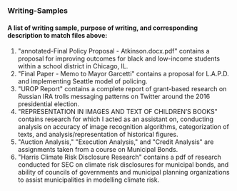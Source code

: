 ### Writing-Samples

#### A list of writing sample, purpose of writing, and corresponding description to match files above:

1. "annotated-Final Policy Proposal - Atkinson.docx.pdf" contains a proposal for improving outcomes for black and low-income students within a school district in Chicago, IL.
2. "Final Paper - Memo to Mayor Garcetti" contains a proposal for L.A.P.D. and implementing Seattle model of policing.
3. "UROP Report" contains a complete report of grant-based research on Russian IRA trolls messaging patterns on Twitter around the 2016 presidential election.
4. "REPRESENTATION IN IMAGES AND TEXT OF CHILDREN’S BOOKS" contains research for which I acted as an assistant on, conducting analysis on accuracy of image recognition algorithms, categorization of texts, and analysis/representation of historical figures.
5. "Auction Analysis," "Execution Analysis," and "Credit Analysis" are assignments taken from a course on Municipal Bonds. 
6. "Harris Climate Risk Disclosure Research" contains a pdf of research conducted for SEC on climate risk disclosures for municipal bonds, and ability of councils of governments and municipal planning organizations to assist municipalities in modelling climate risk.
